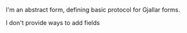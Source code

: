 I'm an abstract form, defining basic protocol for Gjallar forms.

I don't provide ways to add fields